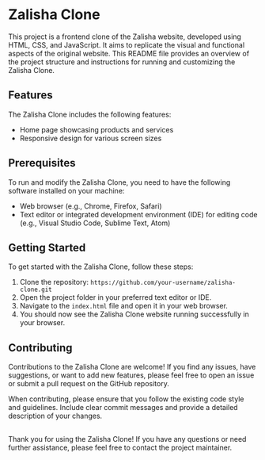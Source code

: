 # Zalisha Clone 

This project is a frontend clone of the Zalisha website, developed using HTML, CSS, and JavaScript. It aims to replicate the visual and functional aspects of the original website. This README file provides an overview of the project structure and instructions for running and customizing the Zalisha Clone.

## Features

The Zalisha Clone includes the following features:

- Home page showcasing products and services
- Responsive design for various screen sizes

## Prerequisites

To run and modify the Zalisha Clone, you need to have the following software installed on your machine:

- Web browser (e.g., Chrome, Firefox, Safari)
- Text editor or integrated development environment (IDE) for editing code (e.g., Visual Studio Code, Sublime Text, Atom)

## Getting Started

To get started with the Zalisha Clone, follow these steps:

1. Clone the repository:
   `https://github.com/your-username/zalisha-clone.git`
2. Open the project folder in your preferred text editor or IDE.
3. Navigate to the `index.html` file and open it in your web browser.
4. You should now see the Zalisha Clone website running successfully in your browser.

## Contributing

Contributions to the Zalisha Clone are welcome! If you find any issues, have suggestions, or want to add new features, please feel free to open an issue or submit a pull request on the GitHub repository.

When contributing, please ensure that you follow the existing code style and guidelines. Include clear commit messages and provide a detailed description of your changes.

## 

Thank you for using the Zalisha Clone! If you have any questions or need further assistance, please feel free to contact the project maintainer.
